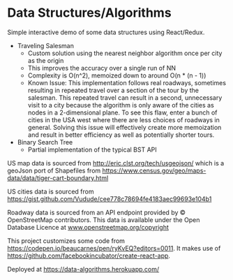 # Data Structures/Algorithms

Simple interactive demo of some data structures using React/Redux.
* Traveling Salesman
  * Custom solution using the nearest neighbor algorithm once per city as the origin
  * This improves the accuracy over a single run of NN
  * Complexity is O(n^2), memoized down to around O(n * (n - 1))
  * Known Issue: This implementation follows real roadways, sometimes resulting in repeated travel over a section of the tour by the salesman. This repeated travel can result in a second, unnecessary visit to a city because the algorithm is only aware of the cities as nodes in a 2-dimensional plane. To see this flaw, enter a bunch of cities in the USA west where there are less choices of roadways in general. Solving this issue will effectively create more memoization and result in better efficiency as well as potentially shorter tours.
* Binary Search Tree
  * Partial implementation of the typical BST API

US map data is sourced from http://eric.clst.org/tech/usgeojson/ which is a geoJson port of Shapefiles from https://www.census.gov/geo/maps-data/data/tiger-cart-boundary.html

US cities data is sourced from https://gist.github.com/Vudude/cee778c78694fe4183aec99693e104b1

Roadway data is sourced from an API endpoint provided by © OpenStreetMap contributors. This data is available under the Open Database Licence at www.openstreetmap.org/copyright

This project customizes some code from https://codepen.io/beaucarnes/pen/ryKvEQ?editors=0011.
It makes use of https://github.com/facebookincubator/create-react-app.

Deployed at https://data-algorithms.herokuapp.com/
